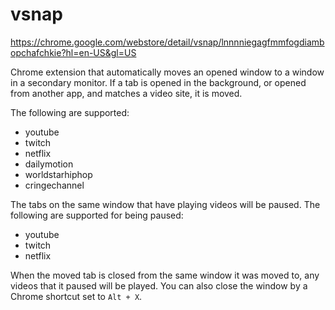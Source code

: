 vsnap
=====

https://chrome.google.com/webstore/detail/vsnap/lnnnniegagfmmfogdiambopchafchkie?hl=en-US&gl=US

Chrome extension that automatically moves an opened window to a window in a secondary monitor. If a tab is opened in the background, or opened from another app, and matches a video site, it is moved.

The following are supported:

* youtube
* twitch
* netflix
* dailymotion
* worldstarhiphop
* cringechannel

The tabs on the same window that have playing videos will be paused. The following are supported for being paused:

* youtube
* twitch
* netflix

When the moved tab is closed from the same window it was moved to, any videos that it paused will be played. You can also close the window by a Chrome shortcut set to `Alt + X`.
